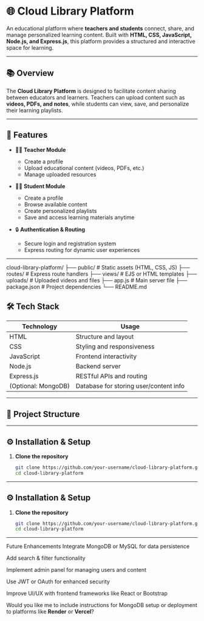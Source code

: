 # 🌐 Cloud Library Platform

An educational platform where **teachers and students** connect, share, and manage personalized learning content. Built with **HTML, CSS, JavaScript, Node.js, and Express.js**, this platform provides a structured and interactive space for learning.

---

## 📚 Overview

The **Cloud Library Platform** is designed to facilitate content sharing between educators and learners. Teachers can upload content such as **videos, PDFs, and notes**, while students can view, save, and personalize their learning playlists.

---

## 🚀 Features

- 👨‍🏫 **Teacher Module**
  - Create a profile
  - Upload educational content (videos, PDFs, etc.)
  - Manage uploaded resources

- 🧑‍🎓 **Student Module**
  - Create a profile
  - Browse available content
  - Create personalized playlists
  - Save and access learning materials anytime

- 🔒 **Authentication & Routing**
  - Secure login and registration system
  - Express routing for dynamic user experiences

---
cloud-library-platform/
├── public/ # Static assets (HTML, CSS, JS)
├── routes/ # Express route handlers
├── views/ # EJS or HTML templates
├── uploads/ # Uploaded videos and files
├── app.js # Main server file
├── package.json # Project dependencies
└── README.md

## 🛠️ Tech Stack

| Technology | Usage |
|------------|--------|
| HTML       | Structure and layout |
| CSS        | Styling and responsiveness |
| JavaScript | Frontend interactivity |
| Node.js    | Backend server |
| Express.js | RESTful APIs and routing |
| (Optional: MongoDB) | Database for storing user/content info |

---

## 📁 Project Structure


---

## ⚙️ Installation & Setup

1. **Clone the repository**
   ```bash
   git clone https://github.com/your-username/cloud-library-platform.git
   cd cloud-library-platform

---

## ⚙️ Installation & Setup

1. **Clone the repository**
   ```bash
   git clone https://github.com/your-username/cloud-library-platform.git
   cd cloud-library-platform


---

 Future Enhancements
Integrate MongoDB or MySQL for data persistence

Add search & filter functionality

Implement admin panel for managing users and content

Use JWT or OAuth for enhanced security

Improve UI/UX with frontend frameworks like React or Bootstrap



Would you like me to include instructions for MongoDB setup or deployment to platforms like **Render** or **Vercel**?
